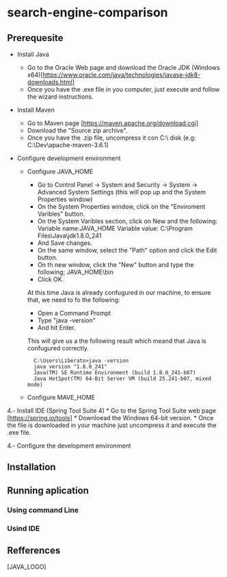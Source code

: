 # search-engine-comparison


## Prerequesite

* Install Java
	- Go to the Oracle Web page and download the Oracle JDK (Windows x64)[https://www.oracle.com/java/technologies/javase-jdk8-downloads.html]
	- Once you have the .exe file in you computer, just execute and follow the wizard instructions.

* Install Maven 
	- Go to Maven page [https://maven.apache.org/download.cgi]
	- Download the "Source zip archive".
	- Once you have the .zip file, uncompress it con C:\ disk (e.g: C:\Dev\apache-maven-3.6.1)	

* Configure development environment
	* Configure JAVA_HOME 
		- Go to Control Panel -> System and Security -> System -> Advanced System Settings (this will pop up and the System Properties window)
		- On the System Properties window, click on the "Enviroment Varibles" button.
		- On the System Varibles section, click on New and the following:
			Variable name:JAVA_HOME
			Variable value: C:\Program Files\Java\jdk1.8.0_241
		- And Save changes.
		- On the same window, select the "Path" option and click the Edit button.
		- On th new window, click the "New" button and type the following;
			JAVA_HOME\bin
		- Click OK.
		
		At this time Java is already confugured in our machine, to ensure that, we need to fo the following:
		- Open a Command Prompt
		- Type "java -version"
		- And hit Enter.
	
		This will give us a the following result which meand that Java is confugured correctly.
	
			C:\Users\Liberato>java -version
			java version "1.8.0_241"
			Java(TM) SE Runtime Environment (build 1.8.0_241-b07)
			Java HotSpot(TM) 64-Bit Server VM (build 25.241-b07, mixed mode)
	
	
	
	* Configure MAVE_HOME


4.- Install IDE (Spring Tool Suite 4)
	* Go to the Spring Tool Suite web page [https://spring.io/tools]
	* Downloead the Windows 64-bit version.
	* Once the file is downloaded in your machine just uncompress it  and execute the .exe file.



4.- Configure the development environment 




## Installation

## Running aplication

### Using command Line

### Usind IDE


## Refferences

[JAVA_LOGO]

